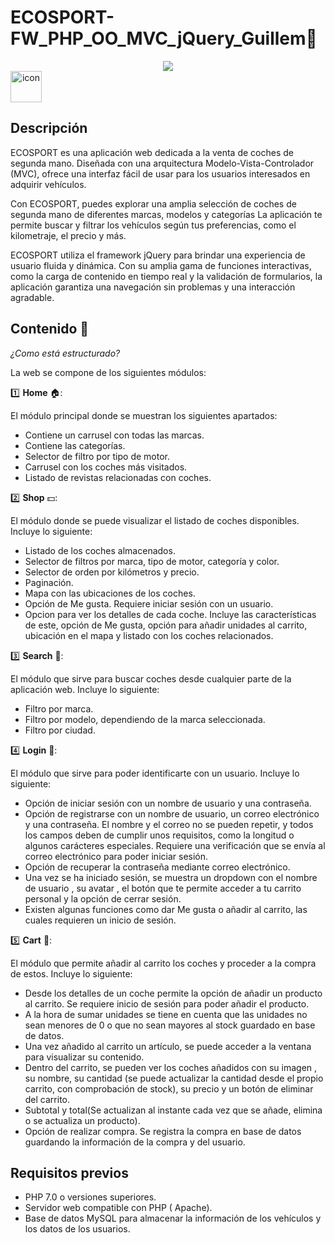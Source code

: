 # ECOSPORT-FW_PHP_OO_MVC_jQuery_Guillem🚗

<p align="center">
  <a href="https://skillicons.dev">
    <img src="https://skillicons.dev/icons?i=bootstrap,css,scss,html,js,php,github" />
  </a>
 <a   <div style="display: flex; align-items: flex-start;"><img src="https://techstack-generator.vercel.app/mysql-icon.svg" alt="icon" width="50" height="50" /></div></a>
</p>


## Descripción

ECOSPORT es una aplicación web dedicada a la venta de coches de segunda mano. Diseñada con una arquitectura Modelo-Vista-Controlador (MVC), ofrece una interfaz fácil de usar para los usuarios interesados en adquirir vehículos.

Con ECOSPORT, puedes explorar una amplia selección de coches de segunda mano de diferentes marcas, modelos y categorías  La aplicación te permite buscar y filtrar los vehículos según tus preferencias, como el kilometraje, el precio y más. 

ECOSPORT utiliza el framework jQuery para brindar una experiencia de usuario fluida y dinámica. Con su amplia gama de funciones interactivas, como la carga de contenido en tiempo real y la validación de formularios, la aplicación garantiza una navegación sin problemas y una interacción agradable.

## Contenido 📖

_¿Como está estructurado?_

La web se compone de los siguientes módulos:

1️⃣ __Home__ 🏠:

  El módulo principal donde se muestran los siguientes apartados:
  * Contiene un carrusel con todas las marcas.
  * Contiene las categorías.
  * Selector de filtro por tipo de motor.
  * Carrusel con los coches más visitados.
  * Listado de revistas relacionadas con coches.
  
2️⃣ __Shop__ 💵:

  El módulo donde se puede visualizar el listado de coches disponibles. Incluye lo siguiente:
  * Listado de los coches almacenados.
  * Selector de filtros por marca, tipo de motor, categoría y color.
  * Selector de orden por kilómetros y precio.
  * Paginación.
  * Mapa con las ubicaciones de los coches.
  * Opción de Me gusta. Requiere iniciar sesión con un usuario.
  * Opcion para ver los detalles de cada coche. Incluye las características de este, opción de Me gusta, opción para añadir unidades al carrito, ubicación en el        mapa y listado con los coches relacionados.

3️⃣ __Search__ 🔎:

  El módulo que sirve para buscar coches desde cualquier parte de la aplicación web. Incluye lo siguiente:
  * Filtro por marca.
  * Filtro por modelo, dependiendo de la marca seleccionada.
  * Filtro por ciudad.

4️⃣ __Login__ 🙎:

  El módulo que sirve para poder identificarte con un usuario. Incluye lo siguiente:
  * Opción de iniciar sesión con un nombre de usuario y una contraseña.
  * Opción de registrarse con un nombre de usuario, un correo electrónico y una contraseña. El nombre y el correo no se pueden repetir, y todos los campos deben      de cumplir unos requisitos, como la longitud o algunos carácteres especiales. Requiere una verificación que se envía al correo electrónico para poder iniciar      sesión.
  * Opción de recuperar la contraseña mediante correo electrónico.
  * Una vez se ha iniciado sesión, se muestra un dropdown con el nombre de usuario , su avatar , el botón que te permite acceder a tu carrito personal y la opción    de cerrar sesión.
  * Existen algunas funciones como dar Me gusta o añadir al carrito, las cuales requieren un inicio de sesión.

5️⃣ __Cart__ 🛒:

  El módulo que permite añadir al carrito los coches y proceder a la compra de estos. Incluye lo siguiente:
  * Desde los detalles de un coche permite la opción de añadir un producto al carrito. Se requiere inicio de sesión para poder añadir el producto.
  * A la hora de sumar unidades se tiene en cuenta que las unidades no sean menores de 0 o que no sean mayores al stock guardado en base de datos.
  * Una vez añadido al carrito un artículo, se puede acceder a la ventana para visualizar su contenido.
  * Dentro del carrito, se pueden ver los coches añadidos con su imagen , su nombre, su cantidad (se puede actualizar la cantidad desde el propio carrito, con        comprobación de stock), su precio y un botón de eliminar del carrito.
  * Subtotal y total(Se actualizan al instante cada vez que se añade, elimina o se actualiza un producto).
  * Opción de realizar compra. Se registra la compra en base de datos guardando la información de la compra y del usuario. 

## Requisitos previos

- PHP 7.0 o versiones superiores.
- Servidor web compatible con PHP ( Apache).
- Base de datos MySQL para almacenar la información de los vehículos y los datos de los usuarios.


